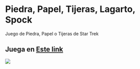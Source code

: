 # Piedra, Papel, Tijeras, Lagarto, Spock
Juego de Piedra, Papel o Tijeras de Star Trek

## Juega en [Este link](https://angel45604.github.io/ppt/)
![](https://user-images.githubusercontent.com/20376969/133858666-1b72c30d-7bae-4249-89c9-f0b0a5ab00d5.png)